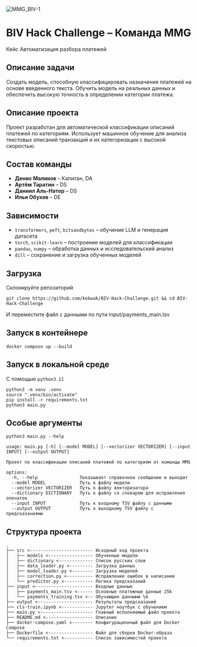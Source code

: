 ![MMG_BIV-1](https://github.com/user-attachments/assets/b0882bb2-c004-4c4a-ae85-6bbb8437a4f2)

# BIV Hack Challenge – Команда MMG
Кейс Автоматизация разбора платежей

## Описание задачи
Создать модель, способную классифицировать назначения платежей на основе введенного текста. Обучить модель на реальных данных и обеспечить высокую точность в определении категории платежа.

## Описание проекта
Проект разработан для автоматической классификации описаний платежей по категориям. Использует машинное обучение для анализа текстовых описаний транзакций и их категоризации с высокой скоростью.

## Состав команды
* **Денис Маликов** – Капитан, DA
* **Артём Таратин** – DS
* **Даниил Аль-Натор** – DS
* **Илья Обухов** – DE

## Зависимости
* `transformers`, `peft`, `bitsandbytes` – обучение LLM и генерация датасета
* `torch`, `scikit-learn` – построение моделей для классификации
* `pandas`, `numpy` – обработка данных и исследовательский анализ
* `dill` – сохранение и загрузка обученных моделей

## Загрузка
Склонируйте репозиторий
```nushell
git clone https://github.com/kekwak/BIV-Hack-Challenge.git && cd BIV-Hack-Challenge
```
И переместите файл с данными по пути input/payments_main.tsv

## Запуск в контейнере
```nushell
docker compose up --build
```

## Запуск в локальной среде
С помощью `python3.11`
```nushell
python3 -m venv .venv
source ".venv/bin/activate"
pip install -r requirements.txt
python3 main.py
```

## Особые аргументы
```nushell
python3 main.py --help
```

```nushell
usage: main.py [-h] [--model MODEL] [--vectorizer VECTORIZER] [--input INPUT] [--output OUTPUT]

Проект по классификации описаний платежей по категориям от команды MMG

options:
  -h, --help                Показывает справочное сообщение и выходит
  --model MODEL             Путь к файлу модели
  --vectorizer VECTORIZER   Путь к файлу векторизатора
  --dictionary DICTIONARY   Путь к файлу со словарем для исправления опечаток
  --input INPUT             Путь к входному TSV файлу с данными
  --output OUTPUT           Путь к выходному TSV файлу с предсказаниями
```

## Структура проекта
```nushell
.
├── src <------------------------ Исходный код проекта
│   ├── models <----------------- Обученные модели
│   ├── dictionary <------------- Список русских слов
│   ├── data_loader.py <--------- Загрузка данных
│   ├── model_loader.py <-------- Загрузка моделей
│   ├── correction.py <---------- Исправление ошибок в написании
│   └── predictor.py <----------- Логика предсказаний
├── input <---------------------- Входные данные
│   ├── payments_main.tsv <------ Основные платежные данные 25k
│   └── payments_training.tsv <-- Обучающие данными ½k
├── output <--------------------- Результаты предсказаний
├── cls-train.ipynb <------------ Jupyter ноутбук с обучением
├── main.py <-------------------- Главный исполняемый файл проекта
├── README.md <------------------ Описание
├── docker-compose.yaml <-------- Конфигурационный файл для Docker Compose
├── Dockerfile <----------------- Файл для сборки Docker-образа
└── requirements.txt <----------- Список зависимостей проекта
```
